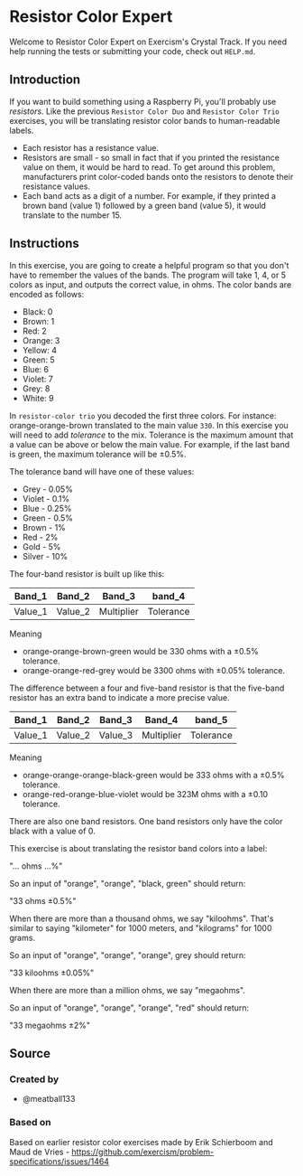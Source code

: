 # Resistor Color Expert

Welcome to Resistor Color Expert on Exercism's Crystal Track.
If you need help running the tests or submitting your code, check out `HELP.md`.

## Introduction

If you want to build something using a Raspberry Pi, you'll probably use _resistors_.
Like the previous `Resistor Color Duo` and `Resistor Color Trio` exercises, you will be translating resistor color bands to human-readable labels.

- Each resistor has a resistance value.
- Resistors are small - so small in fact that if you printed the resistance value on them, it would be hard to read.
  To get around this problem, manufacturers print color-coded bands onto the resistors to denote their resistance values.
- Each band acts as a digit of a number.
  For example, if they printed a brown band (value 1) followed by a green band (value 5), it would translate to the number 15.

## Instructions

In this exercise, you are going to create a helpful program so that you don't have to remember the values of the bands.
The program will take 1, 4, or 5 colors as input, and outputs the correct value, in ohms.
The color bands are encoded as follows:

- Black: 0
- Brown: 1
- Red: 2
- Orange: 3
- Yellow: 4
- Green: 5
- Blue: 6
- Violet: 7
- Grey: 8
- White: 9

In `resistor-color trio` you decoded the first three colors.
For instance: orange-orange-brown translated to the main value `330`.
In this exercise you will need to add _tolerance_ to the mix.
Tolerance is the maximum amount that a value can be above or below the main value.
For example, if the last band is green, the maximum tolerance will be ±0.5%.

The tolerance band will have one of these values:

- Grey - 0.05%
- Violet - 0.1%
- Blue - 0.25%
- Green - 0.5%
- Brown - 1%
- Red - 2%
- Gold - 5%
- Silver - 10%

The four-band resistor is built up like this:

| Band_1  | Band_2  | Band_3     | band_4    |
| ------- | ------- | ---------- | --------- |
| Value_1 | Value_2 | Multiplier | Tolerance |

Meaning

- orange-orange-brown-green would be 330 ohms with a ±0.5% tolerance.
- orange-orange-red-grey would be 3300 ohms with ±0.05% tolerance.

The difference between a four and five-band resistor is that the five-band resistor has an extra band to indicate a more precise value.

| Band_1  | Band_2  | Band_3  | Band_4     | band_5    |
| ------- | ------- | ------- | ---------- | --------- |
| Value_1 | Value_2 | Value_3 | Multiplier | Tolerance |

Meaning

- orange-orange-orange-black-green would be 333 ohms with a ±0.5% tolerance.
- orange-red-orange-blue-violet would be 323M ohms with a ±0.10 tolerance.

There are also one band resistors.
One band resistors only have the color black with a value of 0.

This exercise is about translating the resistor band colors into a label:

"... ohms ...%"

So an input of "orange", "orange", "black, green" should return:

"33 ohms ±0.5%"

When there are more than a thousand ohms, we say "kiloohms".
 That's similar to saying "kilometer" for 1000 meters, and "kilograms" for 1000 grams.

So an input of "orange", "orange", "orange", grey should return:

"33 kiloohms ±0.05%"

When there are more than a million ohms, we say "megaohms".

So an input of "orange", "orange", "orange", "red" should return:

"33 megaohms ±2%"

## Source

### Created by

- @meatball133

### Based on

Based on earlier resistor color exercises made by Erik Schierboom and Maud de Vries - https://github.com/exercism/problem-specifications/issues/1464